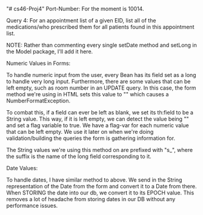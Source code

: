 "# cs46-Proj4" 
Port-Number: For the moment is 10014.


Query 4: For an appointment list of a given EID, list all of the medications/who prescribed them for all patients
found in this appointment list.

NOTE: Rather than commenting every single setDate method and setLong in the Model package, I'll add it here.

Numeric Values in Forms:

To handle numeric input from the user, every Bean has its field set as a long to handle very long input.
Furthermore, there are some values that can be left empty, such as room number in an UPDATE query.
In this case, the form method we're using in HTML sets this value to "" which causes a NumberFormatException.

To combat this, if a field can ever be left as blank, we set its th:field to be a String value. This way, if it is left
empty, we can detect the value being "" and set a flag variable to true. We have a flag-var for each
numeric value that can be left empty. We use it later on when we're doing validation/building the queries the form
is gathering information for.

The String values we're using this method on are prefixed with "s_", where the suffix is the name of the
long field corresponding to it.

Date Values:

To handle dates, I have similar method to above. We send in the String representation of the Date from the form
and convert it to a Date from there. When STORING the date into our db, we convert it to its EPOCH value.
This removes a lot of headache from storing dates in our DB without any performance issues.


